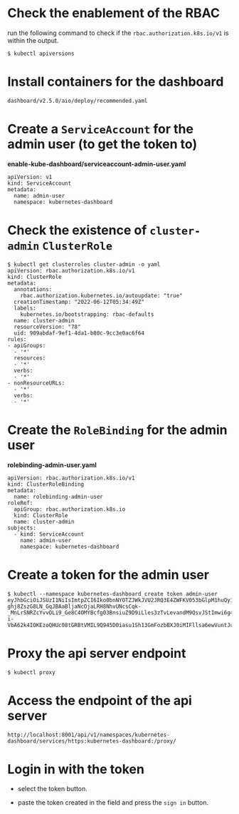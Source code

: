 # Check the enablement of the RBAC

run the following command to check if the `rbac.authorization.k8s.io/v1` is within the output.

    $ kubectl apiversions

# Install containers for the dashboard

    dashboard/v2.5.0/aio/deploy/recommended.yaml


# Create a `ServiceAccount` for the admin user (to get the token to)

**enable-kube-dashboard/serviceaccount-admin-user.yaml**

    apiVersion: v1
    kind: ServiceAccount
    metadata: 
      name: admin-user
      namespace: kubernetes-dashboard
  

# Check the existence of `cluster-admin` `ClusterRole`

    $ kubectl get clusterroles cluster-admin -o yaml
    apiVersion: rbac.authorization.k8s.io/v1
    kind: ClusterRole
    metadata:
      annotations:
        rbac.authorization.kubernetes.io/autoupdate: "true"
      creationTimestamp: "2022-06-12T05:34:49Z"
      labels:
        kubernetes.io/bootstrapping: rbac-defaults
      name: cluster-admin
      resourceVersion: "78"
      uid: 909abdaf-9ef1-4da1-b80c-9cc3e0ac6f64
    rules:
    - apiGroups:
      - '*'
      resources:
      - '*'
      verbs:
      - '*'
    - nonResourceURLs:
      - '*'
      verbs:
      - '*'


# Create the `RoleBinding` for the admin user

**rolebinding-admin-user.yaml**

    apiVersion: rbac.authorization.k8s.io/v1
    kind: ClusterRoleBinding
    metadata: 
      name: rolebinding-admin-user
    roleRef:
      apiGroup: rbac.authorization.k8s.io
      kind: ClusterRole
      name: cluster-admin
    subjects:
      - kind: ServiceAccount
        name: admin-user
        namespace: kubernetes-dashboard


# Create a token for the admin user

    $ kubectl --namespace kubernetes-dashboard create token admin-user
    eyJhbGciOiJSUzI1NiIsImtpZCI6Iko0bnNYOTZJWkJVU2JRQ3E4ZWFKV053bGlpM1huQy1IMWY2R2RzZlNmcTgifQ.eyJhdWQiOlsiaHR0cHM6Ly9rdWJlcm5ldGVzLmRlZmF1bHQuc3ZjLmNsdXN0ZXIubG9jYWwiXSwiZXhwIjoxNjU2MDEzNTYxLCJpYXQiOjE2NTYwMDk5NjEsImlzcyI6Imh0dHBzOi8va3ViZXJuZXRlcy5kZWZhdWx0LnN2Yy5jbHVzdGVyLmxvY2FsIiwia3ViZXJuZXRlcy5pbyI6eyJuYW1lc3BhY2UiOiJrdWJlcm5ldGVzLWRhc2hib2FyZCIsInNlcnZpY2VhY2NvdW50Ijp7Im5hbWUiOiJhZG1pbi11c2VyIiwidWlkIjoiNTEwOTYyZjYtMjNhYi00NTgyLTg5ZjUtMWMxNzBiNmYwZmYyIn19LCJuYmYiOjE2NTYwMDk5NjEsInN1YiI6InN5c3RlbTpzZXJ2aWNlYWNjb3VudDprdWJlcm5ldGVzLWRhc2hib2FyZDphZG1pbi11c2VyIn0.y25-ghj8ZszG8LN_GqJBAaBljaNcOjaLRH8NhvUNcsCqk-_MnLrSNRZcYvvOLi9_Ge8C4OMYBcfg03BnsiuZ9D9iLles3zTvLevandM9QsvJStImwi6g4HD5h_T2DNHPXCJvCSGsdZGmy9b_AWduM_G_eI6gxNp9knpyLRyhLajnSQaPF2Kyqn0Q43G5QQa3vz2OYCxc2TgWu8psOLIv7zKK3tukC8U-i-VbA62k4IOKEzoQHUc08tGRBtVMIL9Q945D0iasu1Sh13GmFozbBXJ0iMIFllsa6ewVuntJuAQAAn9QbO8JdYkcoAudNejoX_iuj90AFfc0xGEQ1JOSRA


# Proxy the api server endpoint

    $ kubectl proxy




# Access the endpoint of the api server  

    http://localhost:8001/api/v1/namespaces/kubernetes-dashboard/services/https:kubernetes-dashboard:/proxy/



# Login in with the token

* select the token button.

* paste the token created in the field and press the `sign in` button.


